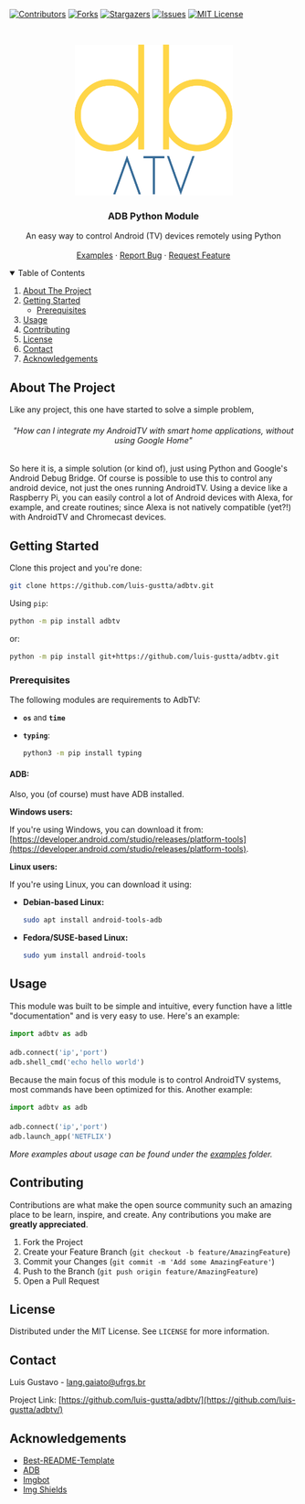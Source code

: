 <!--
Using thr Best-README-Template
-->

[![Contributors][contributors-shield]][contributors-url]
[![Forks][forks-shield]][forks-url]
[![Stargazers][stars-shield]][stars-url]
[![Issues][issues-shield]][issues-url]
[![MIT License][license-shield]][license-url]

<!-- PROJECT LOGO -->
<br />
<p align="center">
  <a href="https://github.com/luis-gustta/adbtv/">
    <img src="images/adbtv21.png" alt="Logo" width="277" height="264">
  </a>


  <h3 align="center">ADB Python Module</h3>

  <p align="center">
    An easy way to control Android (TV) devices remotely using Python
    <br />
    <br />
    <a href="https://github.com/luis-gustta/adbtv/tree/main/examples">Examples</a>
    ·
    <a href="https://github.com/luis-gustta/adbtv/issues">Report Bug</a>
    ·
    <a href="https://github.com/luis-gustta/adbtv/issues">Request Feature</a>
  </p>

</p>



<!-- TABLE OF CONTENTS -->

<details open="open">
  <summary>Table of Contents</summary>
  <ol>
    <li>
      <a href="#about-the-project">About The Project</a>
    </li>
    <li>
      <a href="#getting-started">Getting Started</a>
      <ul>
        <li><a href="#prerequisites">Prerequisites</a></li>
      </ul>
    </li>
    <li><a href="#usage">Usage</a></li>
    <li><a href="#contributing">Contributing</a></li>
    <li><a href="#license">License</a></li>
    <li><a href="#contact">Contact</a></li>
    <li><a href="#acknowledgements">Acknowledgements</a></li>
  </ol>
</details>


<!-- ABOUT THE PROJECT -->

## About The Project

Like any project, this one have started to solve a simple problem,
<h6 align="center">"How can I integrate my AndroidTV with smart home applications, without using Google Home"</h6> So here it is, a simple solution (or kind of), just using Python and Google's Android Debug Bridge. Of course is possible to use this to control any android device, not just the ones running AndroidTV. Using a device like a Raspberry Pi, you can easily control a lot of Android devices with Alexa, for example, and create routines; since Alexa is not natively compatible (yet?!) with AndroidTV and Chromecast devices.

<!-- GETTING STARTED -->
## Getting Started

Clone this project and you're done:

  ```sh
  git clone https://github.com/luis-gustta/adbtv.git
  ```

Using `pip`:
  ```sh
python -m pip install adbtv
  ```
or:
  ```sh
python -m pip install git+https://github.com/luis-gustta/adbtv.git
  ```
### Prerequisites

The following modules are requirements to AdbTV:

* **`os`**  <font size="2">and</font> **`time`**

* **`typing`**:
  ```sh
  python3 -m pip install typing
  ```

#### **ADB:**

Also, you (of course) must have ADB installed. 

**Windows users:**

If you're using Windows, you can download it from:
[https://developer.android.com/studio/releases/platform-tools](https://developer.android.com/studio/releases/platform-tools).

**Linux users:**

If you're using Linux, you can download it using:

* **Debian-based Linux:**
  ```sh
  sudo apt install android-tools-adb
  ```

* **Fedora/SUSE-based Linux:**
  ```sh
  sudo yum install android-tools
  ```

## Usage

This module was built to be simple and intuitive, every function have a little "documentation" and is very easy to use. Here's an example:

```python
import adbtv as adb

adb.connect('ip','port')
adb.shell_cmd('echo hello world')
```

Because the main focus of this module is to control AndroidTV systems, most commands have been optimized for this. Another example:

```python
import adbtv as adb

adb.connect('ip','port')
adb.launch_app('NETFLIX')
```

_More examples about usage can be found under the [examples](https://github.com/luis-gustta/adbtv/examples) folder._


<!-- CONTRIBUTING -->
## Contributing

Contributions are what make the open source community such an amazing place to be learn, inspire, and create. Any contributions you make are **greatly appreciated**.

1. Fork the Project
2. Create your Feature Branch (`git checkout -b feature/AmazingFeature`)
3. Commit your Changes (`git commit -m 'Add some AmazingFeature'`)
4. Push to the Branch (`git push origin feature/AmazingFeature`)
5. Open a Pull Request



<!-- LICENSE -->
## License

Distributed under the MIT License. See `LICENSE` for more information.



<!-- CONTACT -->
## Contact

Luis Gustavo - lang.gaiato@ufrgs.br

Project Link: [https://github.com/luis-gustta/adbtv/](https://github.com/luis-gustta/adbtv/)



<!-- ACKNOWLEDGEMENTS -->

## Acknowledgements
* [Best-README-Template](https://github.com/othneildrew/Best-README-Template)
* [ADB](https://developer.android.com/studio/command-line/adb)
* [Imgbot](https://imgbot.net/docs/)
* [Img Shields](https://shields.io)

<!-- MARKDOWN LINKS & IMAGES -->
<!-- https://www.markdownguide.org/basic-syntax/#reference-style-links -->
[contributors-shield]: https://img.shields.io/github/contributors/luis-gustta/adbtv.svg?style=for-the-badge
[contributors-url]: https://github.com/luis-gustta/adbtv/graphs/contributors
[forks-shield]: https://img.shields.io/github/forks/luis-gustta/adbtv.svg?style=for-the-badge
[forks-url]: https://github.com/luis-gustta/adbtv/network/members
[stars-shield]: https://img.shields.io/github/stars/luis-gustta/adbtv.svg?style=for-the-badge
[stars-url]: https://github.com/luis-gustta/adbtv/stargazers
[issues-shield]: https://img.shields.io/github/issues/luis-gustta/adbtv.svg?style=for-the-badge
[issues-url]: https://github.com/luis-gustta/adbtv/issues
[license-shield]: https://img.shields.io/github/license/luis-gustta/adbtv.svg?style=for-the-badge
[license-url]: https://github.com/luis-gustta/adbtv/master/LICENSE.txt
